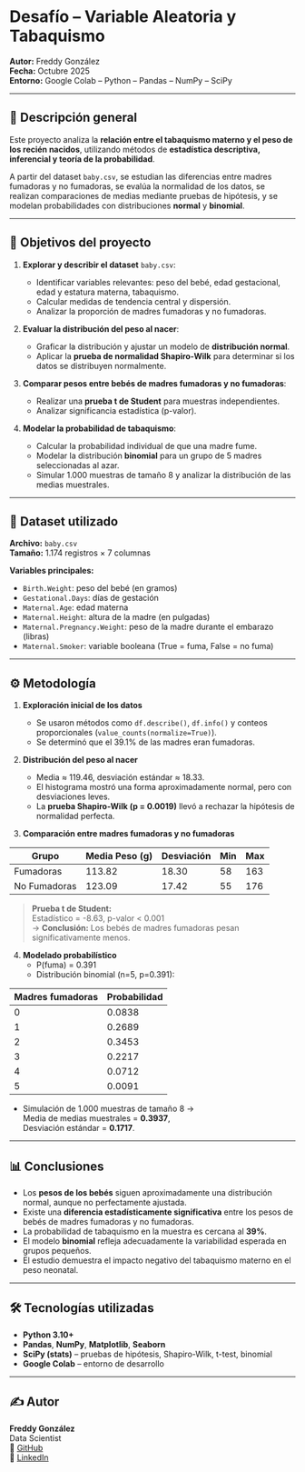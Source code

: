 # Desafío – Variable Aleatoria y Tabaquismo

**Autor:** Freddy González  
**Fecha:** Octubre 2025  
**Entorno:** Google Colab – Python – Pandas – NumPy – SciPy  

---

## 🧠 Descripción general

Este proyecto analiza la **relación entre el tabaquismo materno y el peso de los recién nacidos**, utilizando métodos de **estadística descriptiva, inferencial y teoría de la probabilidad**.  

A partir del dataset `baby.csv`, se estudian las diferencias entre madres fumadoras y no fumadoras, se evalúa la normalidad de los datos, se realizan comparaciones de medias mediante pruebas de hipótesis, y se modelan probabilidades con distribuciones **normal** y **binomial**.

---

## 🎯 Objetivos del proyecto

1. **Explorar y describir el dataset** `baby.csv`:
   - Identificar variables relevantes: peso del bebé, edad gestacional, edad y estatura materna, tabaquismo.  
   - Calcular medidas de tendencia central y dispersión.  
   - Analizar la proporción de madres fumadoras y no fumadoras.

2. **Evaluar la distribución del peso al nacer**:
   - Graficar la distribución y ajustar un modelo de **distribución normal**.  
   - Aplicar la **prueba de normalidad Shapiro-Wilk** para determinar si los datos se distribuyen normalmente.  

3. **Comparar pesos entre bebés de madres fumadoras y no fumadoras**:
   - Realizar una **prueba t de Student** para muestras independientes.  
   - Analizar significancia estadística (p-valor).  

4. **Modelar la probabilidad de tabaquismo**:
   - Calcular la probabilidad individual de que una madre fume.  
   - Modelar la distribución **binomial** para un grupo de 5 madres seleccionadas al azar.  
   - Simular 1.000 muestras de tamaño 8 y analizar la distribución de las medias muestrales.

---

## 🧩 Dataset utilizado

**Archivo:** `baby.csv`  
**Tamaño:** 1.174 registros × 7 columnas  

**Variables principales:**
- `Birth.Weight`: peso del bebé (en gramos)  
- `Gestational.Days`: días de gestación  
- `Maternal.Age`: edad materna  
- `Maternal.Height`: altura de la madre (en pulgadas)  
- `Maternal.Pregnancy.Weight`: peso de la madre durante el embarazo (libras)  
- `Maternal.Smoker`: variable booleana (True = fuma, False = no fuma)

---

## ⚙️ Metodología

1. **Exploración inicial de los datos**  
   - Se usaron métodos como `df.describe()`, `df.info()` y conteos proporcionales (`value_counts(normalize=True)`).  
   - Se determinó que el 39.1% de las madres eran fumadoras.

2. **Distribución del peso al nacer**  
   - Media ≈ 119.46, desviación estándar ≈ 18.33.  
   - El histograma mostró una forma aproximadamente normal, pero con desviaciones leves.  
   - La **prueba Shapiro-Wilk (p = 0.0019)** llevó a rechazar la hipótesis de normalidad perfecta.

3. **Comparación entre madres fumadoras y no fumadoras**

| Grupo | Media Peso (g) | Desviación | Min | Max |
|--------|----------------|------------|-----|-----|
| Fumadoras | 113.82 | 18.30 | 58 | 163 |
| No Fumadoras | 123.09 | 17.42 | 55 | 176 |

> **Prueba t de Student:**  
> Estadístico = -8.63, p-valor < 0.001  
> → **Conclusión:** Los bebés de madres fumadoras pesan significativamente menos.

4. **Modelado probabilístico**
   - P(fuma) = 0.391  
   - Distribución binomial (n=5, p=0.391):

| Madres fumadoras | Probabilidad |
|------------------|--------------|
| 0 | 0.0838 |
| 1 | 0.2689 |
| 2 | 0.3453 |
| 3 | 0.2217 |
| 4 | 0.0712 |
| 5 | 0.0091 |

   - Simulación de 1.000 muestras de tamaño 8 →  
     Media de medias muestrales = **0.3937**,  
     Desviación estándar = **0.1717**.

---

## 📊 Conclusiones

- Los **pesos de los bebés** siguen aproximadamente una distribución normal, aunque no perfectamente ajustada.  
- Existe una **diferencia estadísticamente significativa** entre los pesos de bebés de madres fumadoras y no fumadoras.  
- La probabilidad de tabaquismo en la muestra es cercana al **39%**.  
- El modelo **binomial** refleja adecuadamente la variabilidad esperada en grupos pequeños.  
- El estudio demuestra el impacto negativo del tabaquismo materno en el peso neonatal.

---

## 🛠️ Tecnologías utilizadas
- **Python 3.10+**  
- **Pandas**, **NumPy**, **Matplotlib**, **Seaborn**  
- **SciPy (stats)** – pruebas de hipótesis, Shapiro-Wilk, t-test, binomial  
- **Google Colab** – entorno de desarrollo

---

## ✍️ Autor
**Freddy González**  
Data Scientist  
📂 [GitHub](https://github.com/fredusho/data-science-portfolio)  
💼 [LinkedIn](https://linkedin.com/in/freddygonzalezsandoval)


